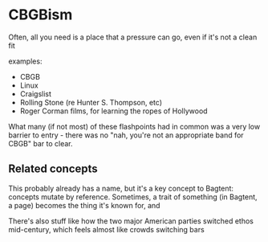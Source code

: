 # CBGBism

Often, all you need is a place that a pressure can go, even if it's not a clean fit

examples:

- CBGB
- Linux
- Craigslist
- Rolling Stone (re Hunter S. Thompson, etc)
- Roger Corman films, for learning the ropes of Hollywood

What many (if not most) of these flashpoints had in common was a very low barrier to entry - there was no "nah, you're not an appropriate band for CBGB" bar to clear.

## Related concepts

This probably already has a name, but it's a key concept to Bagtent: concepts mutate by reference. Sometimes, a trait of something (in Bagtent, a page) becomes the thing it's known for, and

There's also stuff like how the two major American parties switched ethos mid-century, which feels almost like crowds switching bars
